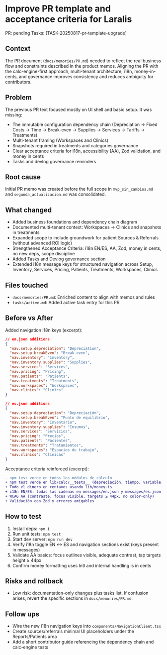 # Improve PR template and acceptance criteria for Laralis

PR: pending
Tasks: [TASK-20250817-pr-template-upgrade]

## Context
The PR document (`docs/memories/PR.md`) needed to reflect the real business flow and constraints described in the product memos. Aligning the PR with the calc-engine-first approach, multi-tenant architecture, i18n, money-in-cents, and governance improves consistency and reduces ambiguity for contributors.

## Problem
The previous PR text focused mostly on UI shell and basic setup. It was missing:
- The immutable configuration dependency chain (Depreciation → Fixed Costs → Time → Break-even → Supplies → Services → Tariffs → Treatments)
- Multi-tenant framing (Workspaces and Clinics)
- Snapshots required in treatments and categories governance
- Clear acceptance criteria for i18n, accessibility (AA), Zod validation, and money in cents
- Tasks and devlog governance reminders

## Root cause
Initial PR memo was created before the full scope in `mvp_sin_cambios.md` and `segunda_actualizacion.md` was consolidated.

## What changed
- Added business foundations and dependency chain diagram
- Documented multi-tenant context: Workspaces → Clinics and snapshots in treatments
- Expanded scope to include groundwork for patient Sources & Referrals (without advanced ROI logic)
- Strengthened Acceptance Criteria: i18n EN/ES, AA, Zod, money in cents, no new deps, scope discipline
- Added Tasks and Devlog governance section
- Extended i18n message keys for structured navigation across Setup, Inventory, Services, Pricing, Patients, Treatments, Workspaces, Clinics

## Files touched
- `docs/memories/PR.md`: Enriched content to align with memos and rules
- `tasks/active.md`: Added active task entry for this PR

## Before vs After

Added navigation i18n keys (excerpt):

```json
// en.json additions
{
  "nav.setup.depreciation": "Depreciation",
  "nav.setup.breakEven": "Break-even",
  "nav.inventory": "Inventory",
  "nav.inventory.supplies": "Supplies",
  "nav.services": "Services",
  "nav.pricing": "Pricing",
  "nav.patients": "Patients",
  "nav.treatments": "Treatments",
  "nav.workspaces": "Workspaces",
  "nav.clinics": "Clinics"
}
```

```json
// es.json additions
{
  "nav.setup.depreciation": "Depreciación",
  "nav.setup.breakEven": "Punto de equilibrio",
  "nav.inventory": "Inventario",
  "nav.inventory.supplies": "Insumos",
  "nav.services": "Servicios",
  "nav.pricing": "Precios",
  "nav.patients": "Pacientes",
  "nav.treatments": "Tratamientos",
  "nav.workspaces": "Espacios de trabajo",
  "nav.clinics": "Clínicas"
}
```

Acceptance criteria reinforced (excerpt):

```diff
- npm test verde en todos los módulos de cálculo
+ npm test verde en lib/calc/__tests__ (depreciación, tiempo, variable, tarifa, equilibrio, redondeo)
+ Todo el dinero en centavos usando lib/money.ts
+ i18n EN/ES: todas las cadenas en messages/en.json y messages/es.json
+ WCAG AA (contraste, focus visible, targets ≥ 44px, no color-only)
+ Validación con Zod y errores amigables
```

## How to test
1. Install deps: `npm i`
2. Run unit tests: `npm test`
3. Start dev server: `npm run dev`
4. Verify i18n toggle EN ↔ ES and navigation sections exist (keys present in messages)
5. Validate AA basics: focus outlines visible, adequate contrast, tap targets height ≥ 44px
6. Confirm money formatting uses Intl and internal handling is in cents

## Risks and rollback
- Low risk: documentation-only changes plus tasks list. If confusion arises, revert the specific sections in `docs/memories/PR.md`.

## Follow ups
- Wire the new i18n navigation keys into `components/NavigationClient.tsx`
- Create sources/referrals minimal UI placeholders under the Reports/Patients area
- Add a short contributor guide referencing the dependency chain and calc-engine tests


